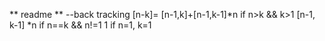 ** readme **
--back tracking
[n-k]=   [n-1,k]+[n-1,k-1]*n   if n>k && k>1
         [n-1, k-1] *n    if n==k && n!=1
         1                if n=1, k=1